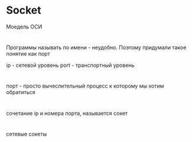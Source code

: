 # Socket

Моедель ОСИ

#

Программы называть по имени - неудобно. Поэтому придумали такое понятие как порт

ip - сетевой уровень
port - транспортный уровень

#

порт - просто вычеслительный процесс к которому мы хотим обратиться

#

сочетание ip и номера порта, называется сокет

#

сетевые сокеты

#####
